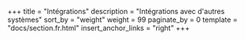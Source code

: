 +++
title = "Intégrations"
description = "Intégrations avec d'autres systèmes"
sort_by = "weight"
weight = 99
paginate_by = 0
template = "docs/section.fr.html"
insert_anchor_links = "right"
+++
